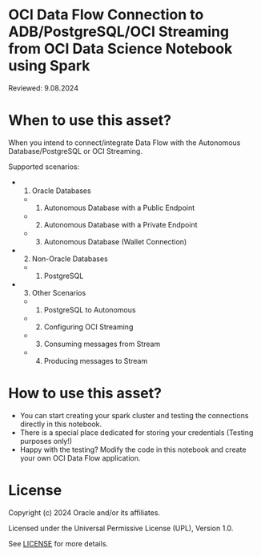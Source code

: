 # OCI Data Flow Connection to ADB/PostgreSQL/OCI Streaming from OCI Data Science Notebook using Spark

Reviewed: 9.08.2024

# When to use this asset?

When you intend to connect/integrate Data Flow with the Autonomous Database/PostgreSQL or OCI Streaming. 

Supported scenarios:
- 1. Oracle Databases
    - 1. Autonomous Database with a Public Endpoint
    - 2. Autonomous Database with a Private Endpoint 
    - 3. Autonomous Database (Wallet Connection)
- 2. Non-Oracle Databases
    - 1. PostgreSQL 
- 3. Other Scenarios
    - 1. PostgreSQL to Autonomous
    - 2. Configuring OCI Streaming
    - 3. Consuming messages from Stream
    - 4. Producing messages to Stream

# How to use this asset?

- You can start creating your spark cluster and testing the connections directly in this notebook.
- There is a special place dedicated for storing your credentials (Testing purposes only!)
- Happy with the testing? Modify the code in this notebook and create your own OCI Data Flow application.
  
# License

Copyright (c) 2024 Oracle and/or its affiliates.

Licensed under the Universal Permissive License (UPL), Version 1.0.

See [LICENSE](https://github.com/oracle-devrel/technology-engineering/blob/main/LICENSE) for more details.
